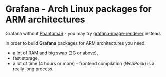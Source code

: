 # Grafana - Arch Linux packages for ARM architectures

Grafana without [PhantomJS](//aur.archlinux.org/packages/phantomjs/) - 
you may try [grafana-image-renderer](//github.com/grafana/grafana-image-renderer) instead.

In order to build **Grafana** packages for ARM architectures you need:
- a lot of RAM and big swap (2G or above),
- fast storage,
- a lot of time (4 hours or more) - frontend compilation (*WebPack*) is a really long process.
